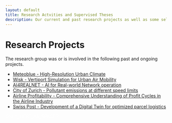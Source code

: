 ```yaml
---
layout: default
title: Research Actvities and Supervised Theses
description: Our current and past research projects as well as some selected supervised theses
---
```


# Research Projects

The research group was or is involved in the following past and ongoing projects.

- [Meteoblue - High-Resolution Urban Climate ](./projects/urban-climate.md)
- [Wisk - Vertiport Simulation for Urban Air Mobility](./projects/vertiport-simulation.md)
- [AI4REALNET - AI for Real-world Network operation](./projects/ai4realnet.md)
- [City of Zurich - Pollutant emissions at different speed limits](./projects/stadtprojekt-zurich.md)
- [Airline Profitability - Comprehensive Understanding of Profit Cycles in the Airline Industry](./projects/airline-profit.md)
- [Swiss Post - Development of a Digital Twin for optimized parcel logistics](./projects/post-parcel-optimization.md)

<!--The code below is only used as spacer-->
<html>
  <p style="color:white;">ONLY_HERE_AS_SPACER</p>
</html>

<!--
# Supervised Theses BSc/MSc/PhD

The ongoing supervision of theses at all levels is an important component alongside research and teaching activities. The close support of students, if they wish so, but also the opportunity for them to choose their own project and pursue their research questions in collaboration with or without industrial partners, is part of the group's success story. The following selected theses were supervised by members of the research group.


| **Date**         | **Level**         | **Titel**         |
|:-------------|:-------------|:-------------|
| Spring 23 | MSc | High-Fidelity UAV Simulation Tool for the Support of SORA Process Based <br> Validation of Operational Flight Volume and Ground Risk Buffer |
| Spring 23| BSc | Test Test Test |
| Fall 23| PhD | Test1 Test1 Test1 |
-->